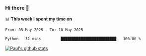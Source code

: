 ### Hi there 👋

📊 **This week I spent my time on**
<!--START_SECTION:waka-->

```txt
From: 03 May 2025 - To: 10 May 2025

Python   32 mins         █████████████████████████   100.00 %
```

<!--END_SECTION:waka-->


[![Paul's github stats](https://github-readme-stats.vercel.app/api?username=mickeyouyou&theme=dracula&show_icons=true)](https://github.com/anuraghazra/github-readme-stats)
